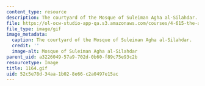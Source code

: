 ```yaml
---
content_type: resource
description: The courtyard of the Mosque of Suleiman Agha al-Silahdar.
file: https://ol-ocw-studio-app-qa.s3.amazonaws.com/courses/4-615-the-architecture-of-cairo-spring-2002/52c5e78d34aa1b028e66c2a0497e15ac_1164.gif
file_type: image/gif
image_metadata:
  caption: The courtyard of the Mosque of Suleiman Agha al-Silahdar.
  credit: ''
  image-alt: Mosque of Suleiman Agha al-Silahdar
parent_uid: a3226049-57a9-702d-0b60-f89c75e93c2b
resourcetype: Image
title: 1164.gif
uid: 52c5e78d-34aa-1b02-8e66-c2a0497e15ac
---
```


